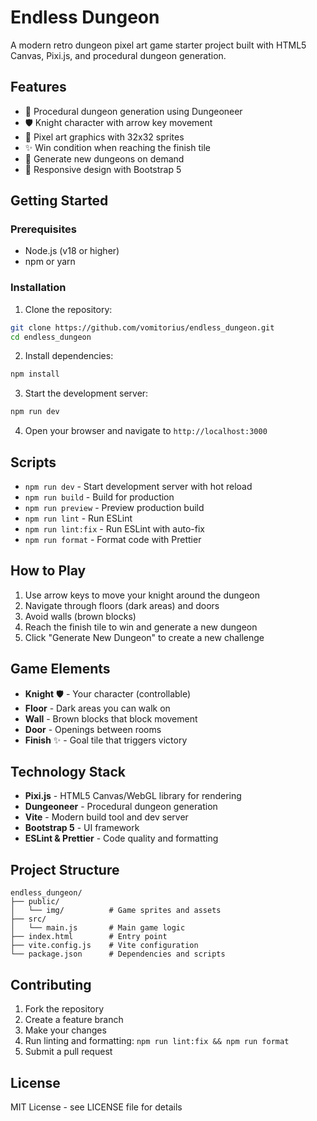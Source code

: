 # Endless Dungeon

A modern retro dungeon pixel art game starter project built with HTML5 Canvas, Pixi.js, and procedural dungeon generation.

## Features

- 🏰 Procedural dungeon generation using Dungeoneer
- 🛡️ Knight character with arrow key movement
- 🎨 Pixel art graphics with 32x32 sprites
- ✨ Win condition when reaching the finish tile
- 🎲 Generate new dungeons on demand
- 📱 Responsive design with Bootstrap 5

## Getting Started

### Prerequisites

- Node.js (v18 or higher)
- npm or yarn

### Installation

1. Clone the repository:
```bash
git clone https://github.com/vomitorius/endless_dungeon.git
cd endless_dungeon
```

2. Install dependencies:
```bash
npm install
```

3. Start the development server:
```bash
npm run dev
```

4. Open your browser and navigate to `http://localhost:3000`

## Scripts

- `npm run dev` - Start development server with hot reload
- `npm run build` - Build for production
- `npm run preview` - Preview production build
- `npm run lint` - Run ESLint
- `npm run lint:fix` - Run ESLint with auto-fix
- `npm run format` - Format code with Prettier

## How to Play

1. Use arrow keys to move your knight around the dungeon
2. Navigate through floors (dark areas) and doors
3. Avoid walls (brown blocks)
4. Reach the finish tile to win and generate a new dungeon
5. Click "Generate New Dungeon" to create a new challenge

## Game Elements

- **Knight** 🛡️ - Your character (controllable)
- **Floor** - Dark areas you can walk on
- **Wall** - Brown blocks that block movement
- **Door** - Openings between rooms
- **Finish** ✨ - Goal tile that triggers victory

## Technology Stack

- **Pixi.js** - HTML5 Canvas/WebGL library for rendering
- **Dungeoneer** - Procedural dungeon generation
- **Vite** - Modern build tool and dev server
- **Bootstrap 5** - UI framework
- **ESLint & Prettier** - Code quality and formatting

## Project Structure

```
endless_dungeon/
├── public/
│   └── img/          # Game sprites and assets
├── src/
│   └── main.js       # Main game logic
├── index.html        # Entry point
├── vite.config.js    # Vite configuration
└── package.json      # Dependencies and scripts
```

## Contributing

1. Fork the repository
2. Create a feature branch
3. Make your changes
4. Run linting and formatting: `npm run lint:fix && npm run format`
5. Submit a pull request

## License

MIT License - see LICENSE file for details